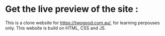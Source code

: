 # Get the live preview of the site : 

This is a clone website for https://twogood.com.au/, for learning perpouses only.
This website is build on HTML, CSS and JS.
